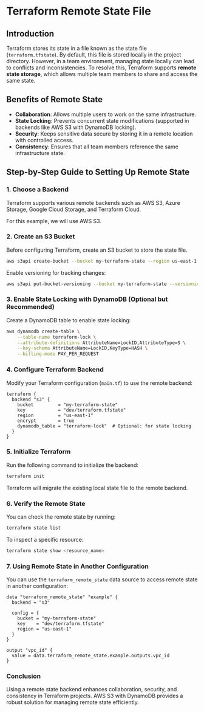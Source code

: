 # Terraform Remote State File

## Introduction

Terraform stores its state in a file known as the state file (`terraform.tfstate`). By default, this file is stored locally in the project directory. However, in a team environment, managing state locally can lead to conflicts and inconsistencies. To resolve this, Terraform supports **remote state storage**, which allows multiple team members to share and access the same state.

## Benefits of Remote State

- **Collaboration**: Allows multiple users to work on the same infrastructure.
- **State Locking**: Prevents concurrent state modifications (supported in backends like AWS S3 with DynamoDB locking).
- **Security**: Keeps sensitive data secure by storing it in a remote location with controlled access.
- **Consistency**: Ensures that all team members reference the same infrastructure state.

## Step-by-Step Guide to Setting Up Remote State

### 1. Choose a Backend

Terraform supports various remote backends such as AWS S3, Azure Storage, Google Cloud Storage, and Terraform Cloud.

For this example, we will use AWS S3.

### 2. Create an S3 Bucket

Before configuring Terraform, create an S3 bucket to store the state file.

```sh
aws s3api create-bucket --bucket my-terraform-state --region us-east-1 --create-bucket-configuration LocationConstraint=us-east-1
```

Enable versioning for tracking changes:

```sh
aws s3api put-bucket-versioning --bucket my-terraform-state --versioning-configuration Status=Enabled
```

### 3. Enable State Locking with DynamoDB (Optional but Recommended)

Create a DynamoDB table to enable state locking:

```sh
aws dynamodb create-table \
    --table-name terraform-lock \
    --attribute-definitions AttributeName=LockID,AttributeType=S \
    --key-schema AttributeName=LockID,KeyType=HASH \
    --billing-mode PAY_PER_REQUEST
```

### 4. Configure Terraform Backend

Modify your Terraform configuration (`main.tf`) to use the remote backend:

```hcl
terraform {
  backend "s3" {
    bucket         = "my-terraform-state"
    key            = "dev/terraform.tfstate"
    region         = "us-east-1"
    encrypt        = true
    dynamodb_table = "terraform-lock"  # Optional: for state locking
  }
}
```

### 5. Initialize Terraform

Run the following command to initialize the backend:

```sh
terraform init
```

Terraform will migrate the existing local state file to the remote backend.

### 6. Verify the Remote State

You can check the remote state by running:

```sh
terraform state list
```

To inspect a specific resource:

```sh
terraform state show <resource_name>
```

### 7. Using Remote State in Another Configuration

You can use the `terraform_remote_state` data source to access remote state in another configuration:

```hcl
data "terraform_remote_state" "example" {
  backend = "s3"

  config = {
    bucket = "my-terraform-state"
    key    = "dev/terraform.tfstate"
    region = "us-east-1"
  }
}

output "vpc_id" {
  value = data.terraform_remote_state.example.outputs.vpc_id
}
```

### Conclusion

Using a remote state backend enhances collaboration, security, and consistency in Terraform projects. AWS S3 with DynamoDB provides a robust solution for managing remote state efficiently.
